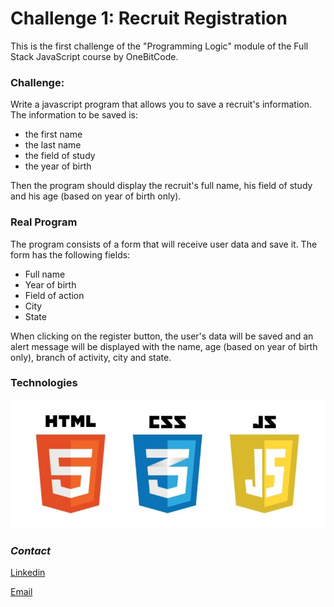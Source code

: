 # Challenge 1: Recruit Registration

This is the first challenge of the "Programming Logic" module of the Full Stack JavaScript course by OneBitCode.

### Challenge:

Write a javascript program that allows you to save a recruit's information. The information to be saved is:

- the first name
- the last name
- the field of study
- the year of birth

Then the program should display the recruit's full name, his field of study and his age (based on year of birth only).

### Real Program

The program consists of a form that will receive user data and save it. The form has the following fields:

- Full name
- Year of birth
- Field of action
- City
- State

When clicking on the register button, the user's data will be saved and an alert message will be displayed with the name, age (based on year of birth only), branch of activity, city and state.

### Technologies

![Technologies](https://raw.githubusercontent.com/LayzaDev/MemoryGame-DesignChallenge/main/img/tecnologies.png)

### _Contact_

[Linkedin](https://www.linkedin.com/in/layza-nauane-dev12/)

[Email](mailto:layzanauanedev@gmail.com)
